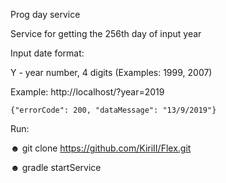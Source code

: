 Prog day service

Service for getting the 256th day of input year

Input date format:

Y - year number, 4 digits (Examples: 1999, 2007)

Example: http://localhost/?year=2019

    {"errorCode": 200, "dataMessage": "13/9/2019"}
    
Run:


☻ git clone https://github.com/KiriII/Flex.git


☻ gradle startService
